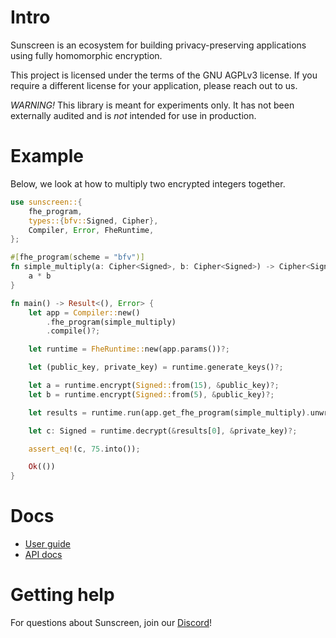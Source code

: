 # Intro

Sunscreen is an ecosystem for building privacy-preserving applications using fully homomorphic encryption.

This project is licensed under the terms of the GNU AGPLv3 license. If you require a different license for your application, please reach out to us.

*WARNING!* This library is meant for experiments only. It has not been externally audited and is *not* intended for use in production.

# Example
Below, we look at how to multiply two encrypted integers together.

```rust
use sunscreen::{
    fhe_program,
    types::{bfv::Signed, Cipher},
    Compiler, Error, FheRuntime,
};

#[fhe_program(scheme = "bfv")]
fn simple_multiply(a: Cipher<Signed>, b: Cipher<Signed>) -> Cipher<Signed> {
    a * b
}

fn main() -> Result<(), Error> {
    let app = Compiler::new()
        .fhe_program(simple_multiply)
        .compile()?;

    let runtime = FheRuntime::new(app.params())?;

    let (public_key, private_key) = runtime.generate_keys()?;

    let a = runtime.encrypt(Signed::from(15), &public_key)?;
    let b = runtime.encrypt(Signed::from(5), &public_key)?;

    let results = runtime.run(app.get_fhe_program(simple_multiply).unwrap(), vec![a, b], &public_key)?;

    let c: Signed = runtime.decrypt(&results[0], &private_key)?;

    assert_eq!(c, 75.into());

    Ok(())
}
```

# Docs
* [User guide](https://docs.sunscreen.tech)
* [API docs](https://docs.rs/sunscreen)

# Getting help
For questions about Sunscreen, join our [Discord](https://discord.gg/WHCs6jNNDS)!
